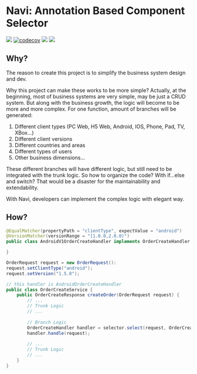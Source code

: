 # Navi: Annotation Based Component Selector

[![](https://travis-ci.com/yanglifan/navi.svg?branch=master)](https://travis-ci.com/yanglifan/navi)
[![codecov](https://codecov.io/gh/yanglifan/navi/branch/master/graph/badge.svg)](https://codecov.io/gh/yanglifan/navi)
[![](https://maven-badges.herokuapp.com/maven-central/com.github.yanglifan.navi/navi-core/badge.svg)](http://search.maven.org/#search|gav|1|g:"com.github.yanglifan.navi"%20AND%20a:"navi-core")
[![](https://img.shields.io/badge/License-Apache%202-blue.svg)](LICENSE)

## Why?

The reason to create this project is to simplify the business system design and dev. 

Why this project can make these works to be more simple? Actually, at the beginning, most of business systems are very simple, may be just a CRUD system. But along with the business growth, the logic will become to be more and more complex. For one function, amount of branches will be generated:
1. Different client types (PC Web, H5 Web, Android, IOS, Phone, Pad, TV, XBox...)
1. Different client versions
1. Different countries and areas
1. Different types of users
1. Other business dimensions...

These different branches will have different logic, but still need to be integrated with the trunk logic. So how to organize the code? With if...else and switch? That would be a disaster for the maintainability and extendability.

With Navi, developers can implement the complex logic with elegant way.
 
## How?
 
```java
@EqualMatcher(propertyPath = "clientType", expectValue = "android")
@VersionMatcher(versionRange = "[1.0.0,2.0.0)")
public class AndroidV1OrderCreateHandler implements OrderCreateHandler {

}

OrderRequest request = new OrderRequest():
request.setClientType("android");
request.setVersion("1.5.0");

// this handler is AndroidOrderCreateHandler
public class OrderCreateService {
    public OrderCreateResponse createOrder(OrderRequest request) {
        // ...
        // Trunk Logic
        // ...
        
        // Branch Logic
        OrderCreateHandler handler = selector.select(request, OrderCreateHandler.class);
        handler.handle(request);
        
        // ...
        // Trunk Logic
        // ...
    }
}
```
